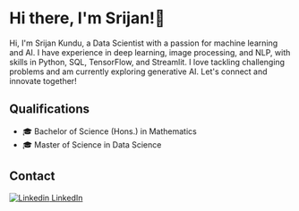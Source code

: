 # Hi there,  I'm Srijan!👋

<!--
**Sr1janKundu/Sr1janKundu** is a ✨ _special_ ✨ repository because its `README.md` (this file) appears on your GitHub profile.

Here are some ideas to get you started:

- 🔭 I’m currently working on ...
- 🌱 I’m currently learning ...
- 👯 I’m looking to collaborate on ...
- 🤔 I’m looking for help with ...
- 💬 Ask me about ...
- 📫 How to reach me: ...
- 😄 Pronouns: ...
- ⚡ Fun fact: ...
-->

Hi, I'm Srijan Kundu, a Data Scientist with a passion for machine learning and AI. I have experience in deep learning, image processing, and NLP, with skills in Python, SQL, TensorFlow, and Streamlit. I love tackling challenging problems and am currently exploring generative AI. Let's connect and innovate together!

## Qualifications
- 🎓 Bachelor of Science (Hons.) in Mathematics
- 🎓 Master of Science in Data Science 

## Contact
[![Linkedin](https://i.sstatic.net/gVE0j.png) LinkedIn](https://www.linkedin.com/in/srijan-kundu/)

<!--
![Profile Picture](https://github.com/Sr1janKundu) <!-- Replace with actual image link -->
<!--
**Location:** Kolkata, India  
**Email:** srijan.kundu7@gmail.com  
**Phone:** +91 9831800517  
**GitHub:** [Sr1janKundu](https://github.com/Sr1janKundu)  
**LinkedIn:** [Srijan Kundu](https://www.linkedin.com/in/srijan-kundu/)  

## Education

### Master of Science (M.Sc.) in Data Science
**St. Xavier’s College (Autonomous), Kolkata – University of Calcutta**  
*2022 – 2024*  
**CGPA:** 7.03

**Relevant Coursework:**  
- Probability and Distributions
- Data Structures and Algorithms
- Linear Algebra
- Statistical Inference
- Multivariate Analysis
- Big Data Analytics
- Predictive Analytics
- Discrete Mathematics and Optimization Techniques
- Machine Learning
- Time Series Analysis
- Bayesian Inference and Data Ethics
- Deep Learning
- Artificial Intelligence

**Tools:** R, Python, SQL, LaTeX

### Bachelor of Science (B.Sc. Hons.) in Mathematics [Minor in Statistics, Computer Science]
**St. Xavier’s College (Autonomous), Kolkata – University of Calcutta**  
*2019 – 2022*  
**CGPA:** 7.5

**Relevant Coursework:**  
- Real Analysis
- Linear Algebra
- Advanced Algebra
- Complex Analysis
- Differential Equations
- Multivariate Calculus
- Vector Calculus
- Ring Theory
- Linear Programming
- Numerical Analysis
- Game Theory
- Optimization Techniques
- Probability & Statistics

**Tools:** C, R

### Senior Secondary (XII), WBCHSE
*2017 – 2019*  
**Papers:** Mathematics, Statistics, Physics, Chemistry  
**Score:** 91%

### Secondary (X), WBBSE
*2017*  
**Score:** 91%

## Experience

### Student Intern
**IDEAS Technology Innovation Hub, ISI Kolkata**  
*Mar 2024 – June 2024*  

- Incorporated generalized development of knowledge graphs from tabular data and visualization for an integrated Streamlit web application platform using PyVis.
- Implemented automated web-scraping solutions utilizing Selenium and managed database with DuckDB.

## Technical Projects

### [Metastatic Tissue Classification and Nucleus Segmentation on Histopathology Image Data](https://github.com/Sr1janKundu/Metastatic-Tissue-Classification-and-Nucleus-Segmentation-on-Histopathology-Image-Data)
**Post-Graduation Dissertation**  
*Jan 2024 – Apr 2024*  
**Tools:** Python, PyTorch  

- Implemented classification models such as ResNet and DensNet for cancerous tissue detection.
- Developed semantic segmentation models such as U-Net and its variants for nucleus segmentation on H&E-stained whole slide images.

### [Endoscopic Bleeding Detection with Computer Vision](https://github.com/Sr1janKundu/Endoscopic_Bleeding_Detection_with_Computer_Vision)
*Dec 2023*  
**Tools:** Python  

- Worked on implementation of CNN-based bleeding detection, annotation, and segmentation models on real-world medical image data from GI tract wireless capsule endoscopy.

### [Duplicate Question-pair Detection](https://github.com/Sr1janKundu/Quora-Duplicate-Question-Detection-SNN-LSTM.git)
*Dec 2023*  
**Tools:** Python  

- Explored the realm of Siamese Neural Networks with Long Short-Term Memory (LSTM) units using Manhattan Distance.
- Identified identical question pairs from the Quora Dataset and achieved an accuracy of 82.77%.

### [Store Demand Forecast - Time Series Analysis](https://github.com/Sr1janKundu/Store_Item_Demand_Forecast_Project_Time_Series)
*Aug 2023 – Sept 2023*  
**Tools:** Python  

- Conducted in-depth exploratory data analysis (EDA), time series modeling, and rigorous regression analysis on a substantial dataset spanning five years.
- Employed forecasting models to accurately predict three months of sales for 50 distinct items across 10 different stores.

### [Star-Quasar-Galaxy Classification](https://github.com/Sruba2512/Star-Quasar-Galaxy_Classification)
*July 2023 – Sept 2023*  
**Tools:** Python  

- Developed and compared different Machine Learning models to classify various celestial objects with the best model achieving an accuracy of 97.9%.
- Deployed GPU-accelerated algorithms to train and test various classification models.

## Skills and Research Interests

**Technical Skills:**
- Statistical Data Analysis
- Predictive Modeling
- Machine Learning
- Deep Learning
- Time Series Forecasting
- Natural Language Processing
- Cloud Computing
- Data Management
- Data Visualization

**Tools:**
- Python, PyTorch, TensorFlow, R, SQL Server Management Studio, Power BI, Streamlit, LaTeX, MS Excel, MS PowerPoint, AWS

**Soft Skills:**
- Effective Communication
- Strategic Planning
- Team Leadership
- Deadline Management
- Excellent Interpersonal Skills
- Outreach and Professionalism

**Research Interests:**
- Machine Learning
- Deep Learning
- Generative AI
- Neural Networks
- Pattern Recognition and Classification
- Image Processing
- Object Identification
- Natural Language Processing
- Large Language Models
- Time Series Forecasting

## Positions of Responsibility

- Co-led the first online annual departmental fest: Anlytica 2021, Department of Mathematics, SXCCal (2021)
- NSS Volunteer (2019 – 2022)
- Member, SXCCal Science Association (2019 – 2024)

## Contact

Feel free to reach out via email at srijan.kundu7@gmail.com or connect with me on [LinkedIn](https://www.linkedin.com/in/srijan-kundu/).
